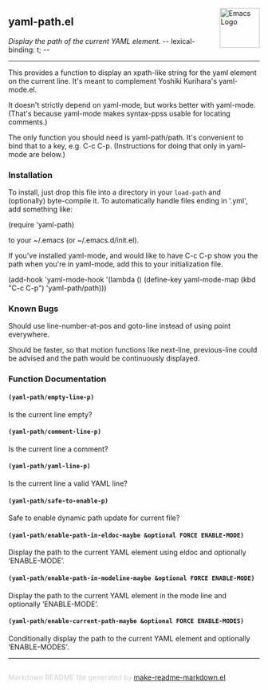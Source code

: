 <a href="http://alpheus.me/src/emacs/yaml-path/yaml-path.el"><img src="https://www.gnu.org/software/emacs/images/emacs.png" alt="Emacs Logo" width="80" height="80" align="right"></a>
## yaml-path.el
*Display the path of the current YAML element.  -*- lexical-binding: t; -*-*

---

This provides a function to display an xpath-like string
for the yaml element on the current line.
It's meant to complement Yoshiki Kurihara's yaml-mode.el.

It doesn't strictly depend on yaml-mode, but works better
with yaml-mode.  (That's because yaml-mode makes syntax-ppss usable
for locating comments.)

The only function you should need is yaml-path/path.
It's convenient to bind that to a key, e.g. C-c C-p.
(Instructions for doing that only in yaml-mode are below.)

### Installation


To install, just drop this file into a directory in your
`load-path` and (optionally) byte-compile it.  To automatically
handle files ending in '.yml', add something like:

   (require 'yaml-path)

to your ~/.emacs (or ~/.emacs.d/init.el).

If you've installed yaml-mode, and would like to have C-c C-p show you the path
when you're in yaml-mode, add this to your initialization file.

   (add-hook 'yaml-mode-hook
    '(lambda ()
       (define-key yaml-mode-map (kbd "C-c C-p") 'yaml-path/path)))


### Known Bugs


   Should use line-number-at-pos and goto-line
   instead of using point everywhere.

   Should be faster, so that motion functions like next-line, previous-line
   could be advised and the path would be continuously displayed.

### Function Documentation


#### `(yaml-path/empty-line-p)`

Is the current line empty?

#### `(yaml-path/comment-line-p)`

Is the current line a comment?

#### `(yaml-path/yaml-line-p)`

Is the current line a valid YAML line?

#### `(yaml-path/safe-to-enable-p)`

Safe to enable dynamic path update for current file?

#### `(yaml-path/enable-path-in-eldoc-maybe &optional FORCE ENABLE-MODE)`

Display the path to the current YAML element using eldoc and optionally ‘ENABLE-MODE’.

#### `(yaml-path/enable-path-in-modeline-maybe &optional FORCE ENABLE-MODE)`

Display the path to the current YAML element in the mode line and optionally ‘ENABLE-MODE’.

#### `(yaml-path/enable-current-path-maybe &optional FORCE ENABLE-MODES)`

Conditionally display the path to the current YAML element and optionally ‘ENABLE-MODES’.

-----
<div style="padding-top:15px;color: #d0d0d0;">
Markdown README file generated by
<a href="https://github.com/mgalgs/make-readme-markdown">make-readme-markdown.el</a>
</div>
